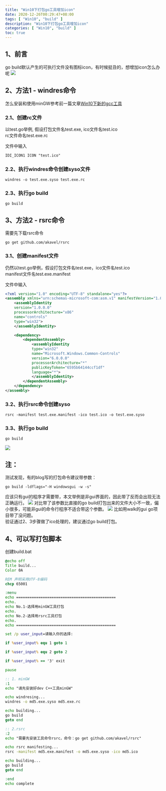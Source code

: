 ```yaml
---
title: "Win10下打包go工具增加icon"
date: 2020-12-26T00:29:47+08:00
tags: [ "Win10", "build" ]
description: "Win10下打包go工具增加icon"
categories: [ "Win10", "build" ]
toc: true
---
```


## 1、前言
go build默认产生的可执行文件没有图标icon，有时候挺丑的，想增加icon怎么办呢
![](/posts/icon/before.jpg)

## 2、方法1 - windres命令
怎么安装和使用minGW参考前一篇文章[Win10下新的gcc工具](/post/2020-12-05-win10_gcc_build_tools)

### 2.1、创建rc文件
以test.go举例, 假设打包文件名test.exe, ico文件名test.ico  
rc文件命名test.exe.rc

文件中输入
```txt
IDI_ICON1 ICON "test.ico"
```

### 2.2、执行windres命令创建syso文件
```golang
windres -o test.exe.syso test.exe.rc
```

### 2.3、执行go build
```golang
go build
```

## 3、方法2 - rsrc命令
需要先下载rsrc命令
```golang
go get github.com/akavel/rsrc
```

### 3.1、创建manifest文件
仍然以test.go举例，假设打包文件名test.exe，ico文件名test.ico  
manifest文件名test.exe.manifest

文件中输入
```xml
<?xml version="1.0" encoding="UTF-8" standalone="yes"?>
<assembly xmlns="urn:schemas-microsoft-com:asm.v1" manifestVersion="1.0">
    <assemblyIdentity
    version="1.0.0.0"
    processorArchitecture="x86"
    name="controls"
    type="win32">
    </assemblyIdentity>

    <dependency>
        <dependentAssembly>
            <assemblyIdentity
            type="win32"
            name="Microsoft.Windows.Common-Controls"
            version="6.0.0.0"
            processorArchitecture="*"
            publicKeyToken="6595b64144ccf1df"
            language="*">
            </assemblyIdentity>
        </dependentAssembly>
    </dependency>
</assembly>
```

### 3.2、执行rsrc命令创建syso
```golang
rsrc -manifest test.exe.manifest -ico test.ico -o test.exe.syso
```

### 3.3、执行go build
```golang
go build
```
![](/posts/icon/result.jpg)

## 注：
测试发现，有的blog写的打包命令建议带参数：
```golang
go build -ldflags="-H windowsgui -w -s"
```
应该只有gui的程序才需要带，本文举例是非gui界面的，因此带了反而会出现无法正确运行。
![](/posts/icon/diff.jpg)
对比带了该参数比直接的go build打包出来的文件大小不一致，偏小很多，可能非gui的命令行程序不适合带这个参数。
![](/posts/icon/diff2.png)
比如用walk的gui go项目带了没问题。  
验证通过2、3步骤做了ico处理的，建议通过go build打包。

## 4、可以写打包脚本
创建build.bat
```bat
@echo off
Title build...                                              
Color 0A

REM 声明采用UTF-8编码
chcp 65001

:menu
echo =============================================
echo.
echo No.1-选择用minGW工具打包
echo.
echo No.2-选择用rsrc工具打包
echo.
echo =============================================

set /p user_input=请输入你的选择:

if %user_input% equ 1 goto 1

if %user_input% equ 2 goto 2

if %user_input% == '3' exit

pause

:: 1. minGW
:1
echo "请先安装好dev C++工具minGW"

echo windresing...
windres -o md5.exe.syso md5.exe.rc

echo building...
go build
goto end

:: 2.rsrc
:2
echo "需要先安装工具命令rsrc，命令：go get github.com/akavel/rsrc" 

echo rsrc manifesting...
rsrc -manifest md5.exe.manifest -o md5.exe.syso -ico md5.ico

echo building...
go build
goto end

:end
echo complete
```
